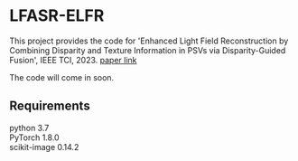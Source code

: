 # LFASR-ELFR
This project provides the code for 'Enhanced Light Field Reconstruction by Combining Disparity and Texture Information in PSVs via Disparity-Guided Fusion', IEEE TCI, 2023. [paper link](https://ieeexplore.ieee.org/document/10158790)

The code will come in soon.

## Requirements
python 3.7  
PyTorch 1.8.0  
scikit-image 0.14.2
